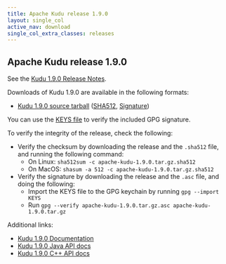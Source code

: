 ```yaml
---
title: Apache Kudu release 1.9.0
layout: single_col
active_nav: download
single_col_extra_classes: releases
---
```


<!--

Licensed to the Apache Software Foundation (ASF) under one
or more contributor license agreements.  See the NOTICE file
distributed with this work for additional information
regarding copyright ownership.  The ASF licenses this file
to you under the Apache License, Version 2.0 (the
"License"); you may not use this file except in compliance
with the License.  You may obtain a copy of the License at

  http://www.apache.org/licenses/LICENSE-2.0

Unless required by applicable law or agreed to in writing,
software distributed under the License is distributed on an
"AS IS" BASIS, WITHOUT WARRANTIES OR CONDITIONS OF ANY
KIND, either express or implied.  See the License for the
specific language governing permissions and limitations
under the License.

-->

## Apache Kudu release 1.9.0

See the [Kudu 1.9.0 Release Notes](docs/release_notes.html).

Downloads of Kudu 1.9.0 are available in the following formats:

* [Kudu 1.9.0 source tarball](http://www.apache.org/dyn/closer.cgi?path=kudu/1.9.0/apache-kudu-1.9.0.tar.gz)
  ([SHA512](https://www.apache.org/dist/kudu/1.9.0/apache-kudu-1.9.0.tar.gz.sha512),
  [Signature](https://www.apache.org/dist/kudu/1.9.0/apache-kudu-1.9.0.tar.gz.asc))

You can use the [KEYS file](https://www.apache.org/dist/kudu/KEYS) to verify the included GPG signature.

To verify the integrity of the release, check the following:

* Verify the checksum by downloading the release and the `.sha512` file, and
  running the following command:
    * On Linux: `sha512sum -c apache-kudu-1.9.0.tar.gz.sha512`
    * On MacOS: `shasum -a 512 -c apache-kudu-1.9.0.tar.gz.sha512`
* Verify the signature by downloading the release and the `.asc` file, and
  doing the following:
    * Import the KEYS file to the GPG keychain by running `gpg --import KEYS`
    * Run `gpg --verify apache-kudu-1.9.0.tar.gz.asc apache-kudu-1.9.0.tar.gz`

Additional links:

* [Kudu 1.9.0 Documentation](docs/)
* [Kudu 1.9.0 Java API docs](apidocs/)
* [Kudu 1.9.0 C++ API docs](cpp-client-api/)
